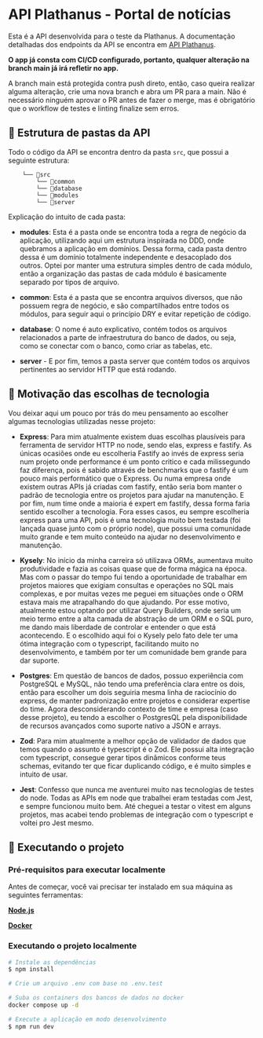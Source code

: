 # API Plathanus - Portal de notícias

Esta é a API desenvolvida para o teste da Plathanus. A documentação detalhadas dos endpoints da API se encontra em [API Plathanus](https://api-plathanus.utamo.com.br/docs/).

**O app já consta com CI/CD configurado, portanto, qualquer alteração na branch main já irá refletir no app.**

A branch main está protegida contra push direto, então, caso queira realizar alguma alteração, crie uma nova branch e abra um PR para a main. Não é necessário ninguém aprovar o PR antes de fazer o merge, mas é obrigatório que o workflow de testes e linting finalize sem erros. 

## 📁 Estrutura de pastas da API
Todo o código da API se encontra dentro da pasta `src`, que possui a seguinte estrutura:

```
    └── 📁src
        └── 📁common
        └── 📁database
        └── 📁modules
        └── 📁server
```
Explicação do intuito de cada pasta:

- **modules**: Esta é a pasta onde se encontra toda a regra de negócio da aplicação, utilizando aqui um estrutura inspirada no DDD, onde quebramos a aplicação em domínios. Dessa forma, cada pasta dentro dessa é um domínio totalmente independente e desacoplado dos outros. Optei por manter uma estrutura simples dentro de cada módulo, então a organização das pastas de cada módulo é basicamente separado por tipos de arquivo.

- **common**: Esta é a pasta que se encontra arquivos diversos, que não possuem regra de negócio, e são compartilhados entre todos os módulos, para seguir aqui o princípio DRY e evitar repetição de código.

- **database**: O nome é auto explicativo, contém todos os arquivos relacionados a parte de infraestrutura do banco de dados, ou seja, como se conectar com o banco, como criar as tabelas, etc. 

- **server** - E por fim, temos a pasta server que contém todos os arquivos pertinentes ao servidor HTTP que está rodando. 

## 💭 Motivação das escolhas de tecnologia
Vou deixar aqui um pouco por trás do meu pensamento ao escolher algumas tecnologias utilizadas nesse projeto:

- **Express**: Para mim atualmente existem duas escolhas plausíveis para ferramenta de servidor HTTP no node, sendo elas, express e fastify. As únicas ocasiões onde eu escolheria Fastify ao invés de express seria num projeto onde performance é um ponto critico e cada milissegundo faz diferença, pois é sabido através de benchmarks que o fastify é um pouco mais performático que o Express. Ou numa empresa onde existem outras APIs já criadas com fastify, então seria bom manter o padrão de tecnologia entre os projetos para ajudar na manutenção. E por fim, num time onde a maioria é expert em fastify, dessa forma faria sentido escolher a tecnologia. Fora esses casos, eu sempre escolheria express para uma API, pois é uma tecnologia muito bem testada (foi lançada quase junto com o próprio node), que possui uma comunidade muito grande e tem muito conteúdo na ajudar no desenvolvimento e manutenção.

- **Kysely**: No início da minha carreira só utilizava ORMs, aumentava muito produtividade e fazia as coisas quase que de forma mágica na época. Mas com o passar do tempo fui tendo a oportunidade de trabalhar em projetos maiores que exigiam consultas e operações no SQL mais complexas, e por muitas vezes me peguei em situações onde o ORM estava mais me atrapalhando do que ajudando. Por esse motivo, atualmente estou optando por utilizar Query Builders, onde seria um meio termo entre a alta camada de abstração de um ORM e o SQL puro, me dando mais liberdade de controlar e entender o que está acontecendo. E o escolhido aqui foi o Kysely pelo fato dele ter uma ótima integração com o typescript, facilitando muito no desenvolvimento, e também por ter um comunidade bem grande para dar suporte.  

- **Postgres**: Em questão de bancos de dados, possuo experiência com PostgreSQL e MySQL, não tendo uma preferência clara entre os dois, então para escolher um dois seguiria mesma linha de raciocínio do express, de manter padronização entre projetos e considerar expertise do time. Agora desconsiderando contexto de time e empresa (caso desse projeto), eu tendo a escolher o PostgresQL pela disponibilidade de recursos avançados como suporte nativo a JSON e arrays. 

- **Zod**: Para mim atualmente a melhor opção de validador de dados que temos quando o assunto é typescript é o Zod. Ele possui alta integração com typescript, consegue gerar tipos dinâmicos conforme teus schemas, evitando ter que ficar duplicando código, e é muito simples e intuito de usar.

- **Jest**: Confesso que nunca me aventurei muito nas tecnologias de testes do node. Todas as APIs em node que trabalhei eram testadas com Jest, e sempre funcionou muito bem. Até cheguei a testar o vitest em alguns projetos, mas acabei tendo problemas de integração com o typescript e voltei pro Jest mesmo.

 
## 🔧 Executando o projeto
### Pré-requisitos para executar localmente

Antes de começar, você vai precisar ter instalado em sua máquina as seguintes ferramentas:

**[Node.js](https://nodejs.org)**

**[Docker](https://www.docker.com)**

### Executando o projeto localmente

```bash
# Instale as dependências
$ npm install

# Crie um arquivo .env com base no .env.test

# Suba os containers dos bancos de dados no docker 
docker compose up -d

# Execute a aplicação em modo desenvolvimento
$ npm run dev
```

